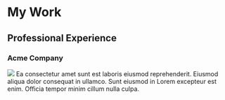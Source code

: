 # My Work

## Professional Experience

### Acme Company

![](/vitepress-portfolio/assets/vecteezy_deliberation-team-about-business-development_9160194.jpg)
Ea consectetur amet sunt est laboris eiusmod reprehenderit. Eiusmod aliqua dolor consequat in ullamco. Sunt eiusmod in Lorem excepteur est enim. Officia tempor minim cillum nulla culpa.